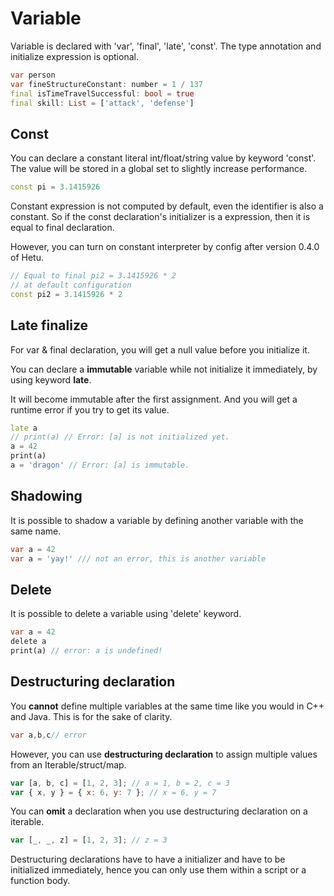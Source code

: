 # Variable

Variable is declared with 'var', 'final', 'late', 'const'. The type annotation and initialize expression is optional.

```dart
var person
var fineStructureConstant: number = 1 / 137
final isTimeTravelSuccessful: bool = true
final skill: List = ['attack', 'defense']
```

## Const

You can declare a constant literal int/float/string value by keyword 'const'. The value will be stored in a global set to slightly increase performance.

```dart
const pi = 3.1415926
```

Constant expression is not computed by default, even the identifier is also a constant. So if the const declaration's initializer is a expression, then it is equal to final declaration.

However, you can turn on constant interpreter by config after version 0.4.0 of Hetu.

```dart
// Equal to final pi2 = 3.1415926 * 2
// at default configuration
const pi2 = 3.1415926 * 2
```

## Late finalize

For var & final declaration, you will get a null value before you initialize it.

You can declare a **immutable** variable while not initialize it immediately, by using keyword **late**.

It will become immutable after the first assignment. And you will get a runtime error if you try to get its value.

```dart
late a
// print(a) // Error: [a] is not initialized yet.
a = 42
print(a)
a = 'dragon' // Error: [a] is immutable.
```

## Shadowing

It is possible to shadow a variable by defining another variable with the same name.

```dart
var a = 42
var a = 'yay!' /// not an error, this is another variable
```

## Delete

It is possible to delete a variable using 'delete' keyword.

```dart
var a = 42
delete a
print(a) // error: a is undefined!
```

## Destructuring declaration

You **cannot** define multiple variables at the same time like you would in C++ and Java. This is for the sake of clarity.

```dart
var a,b,c// error
```

However, you can use **destructuring declaration** to assign multiple values from an Iterable/struct/map.

```javascript
var [a, b, c] = [1, 2, 3]; // a = 1, b = 2, c = 3
var { x, y } = { x: 6, y: 7 }; // x = 6, y = 7
```

You can **omit** a declaration when you use destructuring declaration on a iterable.

```javascript
var [_, _, z] = [1, 2, 3]; // z = 3
```

Destructuring declarations have to have a initializer and have to be initialized immediately, hence you can only use them within a script or a function body.
